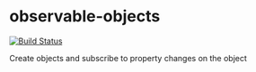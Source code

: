 # observable-objects
[![Build Status](https://travis-ci.org/BigAB/observable-objects.svg?branch=master)](https://travis-ci.org/BigAB/observable-objects)

Create objects and subscribe to property changes on the object
